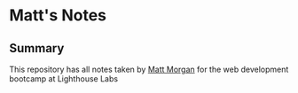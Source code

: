 # Matt's Notes

## Summary

This repository has all notes taken by [Matt Morgan](https://github.com/matt-james-morgan) for the web development bootcamp at Lighthouse Labs

